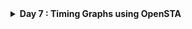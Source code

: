 <details>
  <Summary><strong> Day 7 : Timing Graphs using OpenSTA</strong></summary>

## 📚 Contents
- [Introduction to STA](#introduction-to-sta)
- [OpenSTA Tool Installation](#opensta-tool-installation)
- [Timing Analysis using In-line Commands](#timing-analysis-using-in-line-commands)
- [Timing Analysis using TCL File](#timing-analysis-using-tcl-file)
- [SPEF-Based Timing Analysis](#spef-based-timing-analysis)
- [VSDBabySoC Basic Timing Analysis](#vsdbabysoc-basic-timing-analysis)
- [VSDBabySoC PVT Corner Analysis (Post-Synthesis Timing)](#vsdbabysoc-pvt-corner-analysis-post-synthesis-timing)

## Introduction to STA
### 📌 What is STA?
Static Timing Analysis (STA) is a vital technique used in digital design to evaluate whether a circuit meets its timing requirements—without needing test vectors or simulation. Instead of checking design behavior with input data, STA inspects all possible timing paths in the circuit and ensures that signals travel through them within defined time constraints.

It does this by:
- Adding cell delays (from gates) and net delays (from interconnects) to compute path delays.
- Comparing these delays against setup and hold requirements to detect timing violations.

This method is especially useful for complex, high-speed designs where accurate timing verification is critical. Although analog simulations like SPICE are highly accurate, they are often too slow for large digital designs—this is where STA becomes indispensable due to its speed, coverage, and efficiency.

Whether you're an architect, RTL designer, or backend engineer:
- **Design engineers** use simulation for functionality and define timing constraints.
- **Synthesis and PnR engineers** use STA to optimize and validate that the design meets timing across all paths and conditions.

### 🎯 Why is STA Important?
STA plays two major roles in the design flow:
1. Guiding Design Optimization : During synthesis and place-and-route, STA calculates delays and helps the tool select optimal cells from the library to meet timing requirements (e.g., choosing faster cells where needed).

2. Verifying Timing Closure: After building the netlist or completing layout, STA ensures the circuit can operate correctly at the target frequency under various conditions.

By ensuring all paths meet setup and hold timing, STA helps ensure that the final silicon will function reliably and at the desired speed.

STA is used multiple times throughout the digital design cycle - during synthesis, placement and routing, and again for final signoff—to verify that the design meets timing constraints under different operating conditions. The diagram below illustrates where STA is applied in a typical RTL-to-GDSII flow:

![Alt Text](images/sta_flow_chart_in_asic_design.png)

### Timing Paths
Timing paths represent the route a signal takes from one point in the circuit to another — typically from a flip-flop (or input port) through a series of logic gates and nets, to another flip-flop (or output port). STA tools break these paths down into two primary components:
- Cell Delays: Time it takes for a signal to propagate through a logic gate.
- Net Delays: Delay introduced by the interconnect (wires) between cells.

These delays are combined to compute the total path delay and are compared against the required timing constraints (setup and hold times).

### Timing Libraries
Timing libraries, usually provided in .lib format, are technology files that describe the behavior and delays of standard cells used in a digital design. These libraries include:
- Cell delays
- Output transition data (slew)
- Power usage
- Pin capacitance
- Setup/Hold checks
- Timing arcs and their attributes

STA tools rely heavily on this library data to accurately model and verify the timing behavior of the design.

### Timing Arcs
A timing arc defines a relationship between an input and an output pin of a cell. It models how a change on an input pin affects an output pin. Timing arcs are the basic units used by STA tools to trace signal transitions through the logic gates.

There are two main types:
- Cell timing arcs (within gates)
- Net timing arcs (between cells)

Each arc includes characteristics like delay, slew, and unateness.

### Timing Arc Characteristics
Every timing arc is described by several key properties:
- **Unateness**: Defines the logical relationship between input and output transitions.
  - *Positive unate*: Rising input → Rising output (e.g., Buffer)
  - *Negative unate*: Rising input → Falling output (e.g., Inverter)
  - *Non-unate*: Output behavior varies depending on logic
- **Slew (Transition Time)**: Describes how fast the signal transitions from low to high (rise) or high to low (fall). It's affected by the driving strength and load on the pin.
- **Delay**: Time taken for a signal to propagate through the cell, influenced by input slew and output load.

🧱 Cell Delay
Caused by the transistors and logic within a standard cell (like AND, OR, INV). Affected by:
  - Input slew (how fast the input changes)
  - Output load (capacitance the output drives)

Measured using Lookup Tables (LUTs) in the library.

🔌 Net Delay
Caused by the resistance and capacitance of interconnects (wires) between cells. Often estimated using:
- Wire Load Models (WLMs) during synthesis
- Extracted parasitics (SPEF) after place and route for accurate analysis

Net delay becomes more dominant than cell delay in advanced technology nodes (<90nm).

### Setup Checks 
A setup check ensures that data arrives early enough at the input of a flip-flop before the active clock edge. If data arrives too late, it might not be captured correctly — this is called a setup violation.

*Setup Time = Minimum time data must be stable before the clock edge.*

```Setup Slack = Required Time − Arrival Time```

⚠️ Negative setup slack → Setup violation → Risk of incorrect data storage.

### Hold Checks
A hold check ensures that data remains stable for a short duration after the clock edge. If the data changes too soon, it may cause a hold violation, resulting in data corruption or metastability.

*Hold Time = Minimum time data must remain stable after the clock edge.*

```Hold Slack = Arrival Time − Required Time```

⚠️ Negative hold slack → Hold violation → Data may become unstable right after being latched.

### Slack
Slack is the timing margin available for the signal to arrive safely within the required time window. It is calculated as the difference between when data is required to arrive and when it actually arrives.

- Positive Slack ✅: Timing is met, design is safe.
- Zero Slack ⚠️: Timing is just barely met, no margin.
- Negative Slack ❌: Timing violation exists.

## OpenSTA Tool Installation

OpenSTA is an open-source gate-level Static Timing Analysis tool developed by Parallax Software. 

- You can install OpenSTA using two different methods:
  - Native Installation with Local CUDD: This method involves installing OpenSTA directly on your system using a manually built CUDD.
  - Docker-based Installation: This method involves installing OpenSTA inside a Docker container, which can be self-contained and clean.

### 🔹 Method 1: Native Installation with Local CUDD
This method provides full control and is suitable for script automation.

#### Steps:

##### Step 1: Install prerequisites:
  
```bash
sudo apt update
sudo apt install -y build-essential cmake git \
  tcl-dev swig bison flex zlib1g-dev libeigen3-dev
```
  
##### Step 2: Build and install CUDD:
  
```bash
wget https://github.com/davidkebo/cudd/raw/main/cudd_versions/cudd-3.0.0.tar.gz
tar -xvzf cudd-3.0.0.tar.gz
cd cudd-3.0.0
./configure --prefix=$HOME/cudd
make -j$(nproc)
make install
cd ..
```
![Alt Text](images/step2_cmake.png)
![Alt Text](images/step2_make.png)
  
##### Step3: Build OpenSTA with CMake:
  
  ```bash
  git clone https://github.com/parallaxsw/OpenSTA.git
  cd OpenSTA
  mkdir build && cd build
  cmake -DCUDD_DIR=$HOME/cudd ..
  make -j$(nproc)
  ./sta
  ```

![Alt Text](images/OpenSTA_with_CUDD.png)

### 🔹 Method 2: Docker-based Installation
This method offers a clean, isolated, ready-to-use environment.

#### Steps:

##### Step 1: Install Docker on Ubuntu
```bash
# 1. Remove any older Docker versions (optional)
sudo apt remove docker docker-engine docker.io containerd runc

# 2. Update and install prerequisites
sudo apt update
sudo apt install -y ca-certificates curl gnupg lsb-release

# 3. Add Docker’s official GPG key
sudo mkdir -p /etc/apt/keyrings
curl -fsSL https://download.docker.com/linux/ubuntu/gpg | \
  sudo gpg --dearmor -o /etc/apt/keyrings/docker.gpg

# 4. Set up the Docker stable repository
echo \
  "deb [arch=$(dpkg --print-architecture) signed-by=/etc/apt/keyrings/docker.gpg] \
  https://download.docker.com/linux/ubuntu $(lsb_release -cs) stable" | \
  sudo tee /etc/apt/sources.list.d/docker.list > /dev/null

# 5. Install Docker Engine
sudo apt update
sudo apt install -y docker-ce docker-ce-cli containerd.io docker-buildx-plugin docker-compose-plugin
```

##### Step 2: Start Docker
```bash
sudo systemctl start docker
sudo systemctl enable docker
```

##### Step 3: Verify Docker is working
```bash
sudo docker run hello-world
```

- This should print a "Hello from Docker!" message confirming Docker is installed correctly.
![Alt Text](images/s3_verify_docker_is_working.png)

##### Step 4: Clone the OpenSTA Repository
```bash
git clone https://github.com/parallaxsw/OpenSTA.git
cd OpenSTA
```

##### Step 5: Build the OpenSTA Docker Image
```bash
sudo docker build --file Dockerfile.ubuntu22.04 --tag opensta .
```
- This will take a few minutes and install all dependencies (including CUDD) inside the Docker image.

##### Step 6: Run OpenSTA from Docker
```bash
sudo docker run -it -v $HOME:/data opensta
```
Here,
- -it: interactive terminal
- -v $HOME:/data: mounts your home directory inside the container so you can access files

![Alt Text](images/s6.png)

**Once inside, you’ll see the % prompt — you're ready to use OpenSTA.**

## Timing Analysis using In line Commands
- Basic timing analysis using in-line commands within OpenSTA shell (%).

```bash
# Load the Liberty timing library (standard cell delays, arcs, etc.)
read_liberty /OpenSTA/examples/nangate45_slow.lib.gz

# Read the synthesized gate-level Verilog netlist
read_verilog /OpenSTA/examples/example1.v

# Set the top-level module of the design (as defined in the Verilog)
link_design top

# Create a clock named 'clk' with a 10 ns period, connected to clk1, clk2, and clk3
create_clock -name clk -period 10 {clk1 clk2 clk3}

# Define input delays of 0 ns for inputs in1 and in2, relative to the clk
set_input_delay -clock clk 0 {in1 in2}

# Report any timing violations (setup/hold) across the design
report_checks
```

![Alt Text](images/example1_slow_lib_report.png)

- The report shows analysis for a <strong> maximum delay path (i.e setup check)</strong> from register `r2` to `r3` on the clock `clk`.
- The default behavior of the `report_checks` in OpenSTA is to report maximum delay paths (`report_checks -path_delay max`) , unless explicitly asked for minumum (hold) analysis (i.e `report_checks -path_delay min`).
- To report both setup (max) and hold (min) paths we can use `report_checks -path_delay min_max` 
- Here, the path starts at the <strong> Q output of reg r2</strong> (a DFF) and the path ends at the <strong> D input of reg r3</strong> (another DFF).

#### Analyzing report output:
the netlist we used for the analysis here is <strong> `example1.v`</strong>
```bash
module top (in1, in2, clk1, clk2, clk3, out);
  input in1, in2, clk1, clk2, clk3;
  output out;
  wire r1q, r2q, u1z, u2z;

  DFF_X1 r1 (.D(in1), .CK(clk1), .Q(r1q));
  DFF_X1 r2 (.D(in2), .CK(clk2), .Q(r2q));
  BUF_X1 u1 (.A(r2q), .Z(u1z));
  AND2_X1 u2 (.A1(r1q), .A2(u1z), .ZN(u2z));
  DFF_X1 r3 (.D(u2z), .CK(clk3), .Q(out));
endmodule // top
```

##### Netlist diagram for example1.v generated using yosys
![Alt Text](images/example1_design.png)

##### Delay Breakdown

📌 Arrival Time
| **Delay (ns)** | **Time (ns)** | **Description**                          |
|----------------|---------------|------------------------------------------|
| 0.00           | 0.00          | Clock clk (rise edge) → start           |
| 0.00           | 0.00          | Clock network delay (ideal)             |
| 0.23           | 0.23          | r2/Q → r2/Q (output of DFF r2)          |
| 0.08           | 0.31          | Through u1 (BUF_X1)                      |
| 0.10           | 0.41          | Through u2 (AND2_X1)                     |
| 0.00           | 0.41          | r3/D (input of DFF r3) → data arrival   |

so, the arrival time = 0.41ns

📌 Required Time
| **Delay (ns)** | **Time (ns)** | **Description**                |
|----------------|---------------|--------------------------------|
| 10.00          | 10.00         | Next rising edge of clk        |
| 10.00          | 10.00         | Ideal clock delay              |
| 10.00          | 10.00         | r3/CK clock edge               |
| -0.16          | 9.84          | Setup time requirement         |

so, the data required time = 9.84ns

✅ Result
Slack = Data required time (9.84ns) - Data arrival time (0.41ns) 
Slack = 9.43ns (MET)

- Since the slack is positive, setup timing is met. 


## Timing Analysis using TCL file

**min_max_delays1.tcl**
```bash
# min/max delay calc example
read_liberty -max /data/OpenSTA/examples/nangate45_slow.lib.gz
read_liberty -min /data/OpenSTA/examples/nangate45_fast.lib.gz
read_verilog /data/OpenSTA/examples/example1.v
link_design top
create_clock -name clk -period 10 {clk1 clk2 clk3}
set_input_delay -clock clk 0 {in1 in2}
report_checks -path_delay min_max
```
![Alt Text](images/min_max_delays1_tcl.png)

#### 📝 TCL Script Breakdown

| **Command** | **Description** |
|-------------|-----------------|
| `read_liberty -max /data/OpenSTA/examples/nangate45_slow.lib.gz` | Loads the **slow timing corner** (used for setup checks / max delay analysis). |
| `read_liberty -min /data/OpenSTA/examples/nangate45_fast.lib.gz` | Loads the **fast timing corner** (used for hold checks / min delay analysis). |
| `read_verilog /data/OpenSTA/examples/example1.v` | Reads in the **gate-level netlist** for your synthesized design. |
| `link_design top` | Specifies the **top module** of your design and connects it to the loaded libraries. |
| `create_clock -name clk -period 10 {clk1 clk2 clk3}` | Creates a clock named `clk` with a **10 ns period**, applied to nets `clk1`, `clk2`, and `clk3`. |
| `set_input_delay -clock clk 0 {in1 in2}` | Sets an **input arrival delay of 0 ns** relative to `clk` for input ports `in1` and `in2` (helps avoid false hold violations). |
| `report_checks -path_delay min_max` | Reports **both min (hold) and max (setup)** timing paths for verification. |


- to execute the above tcl script in OpenSTA shell, run the follwoing command in terminal
```bash
docker run -it -v $HOME:/data opensta /data/OpenSTA/examples/min_max_delays1.tcl
```

##### Generated Timing Report
```bash
Startpoint: in1 (input port clocked by clk)
Endpoint: r1 (rising edge-triggered flip-flop clocked by clk)
Path Group: clk
Path Type: min

  Delay    Time   Description
---------------------------------------------------------
   0.00    0.00   clock clk (rise edge)
   0.00    0.00   clock network delay (ideal)
   0.00    0.00 v input external delay
   0.00    0.00 v in1 (in)
   0.00    0.00 v r1/D (DFF_X1)
           0.00   data arrival time

   0.00    0.00   clock clk (rise edge)
   0.00    0.00   clock network delay (ideal)
   0.00    0.00   clock reconvergence pessimism
           0.00 ^ r1/CK (DFF_X1)
   0.00    0.00   library hold time
           0.00   data required time
---------------------------------------------------------
           0.00   data required time
          -0.00   data arrival time
---------------------------------------------------------
           0.00   slack (VIOLATED)


Startpoint: r2 (rising edge-triggered flip-flop clocked by clk)
Endpoint: r3 (rising edge-triggered flip-flop clocked by clk)
Path Group: clk
Path Type: max

  Delay    Time   Description
---------------------------------------------------------
   0.00    0.00   clock clk (rise edge)
   0.00    0.00   clock network delay (ideal)
   0.00    0.00 ^ r2/CK (DFF_X1)
   0.23    0.23 v r2/Q (DFF_X1)
   0.08    0.31 v u1/Z (BUF_X1)
   0.10    0.41 v u2/ZN (AND2_X1)
   0.00    0.41 v r3/D (DFF_X1)
           0.41   data arrival time

  10.00   10.00   clock clk (rise edge)
   0.00   10.00   clock network delay (ideal)
   0.00   10.00   clock reconvergence pessimism
          10.00 ^ r3/CK (DFF_X1)
  -0.16    9.84   library setup time
           9.84   data required time
---------------------------------------------------------
           9.84   data required time
          -0.41   data arrival time
---------------------------------------------------------
           9.43   slack (MET)

```
![Alt Text](images/tcl_o1.png)
![Alt Text](images/tcl_o2.png)

## SPEF-Based Timing Analysis

## VSDBabySoC Basic timing Analysis
- This section documents the process of performing **static timing analysis (STA)** on the VSDBabySoC design using OpenSTA.
- It includes preparing Liberty libraries, netlist, and constraints, followed by executing min/max delay checks.

**Directory Preparation**
```bash
# Create directory to store Liberty timing libraries
mkdir -p OpenSTA/examples/timing_libs/

#Create directory to store synthesized netlist and SDC constraint files
mkdir -p OpenSTA/examples/BabySoC/

# Copy all Liberty (.lib) files (standard cell + IPs) to timing_libs folder
cp /home/sdudigani/VLSI/VSDBabySoC/src/lib/* /home/sdudigani/OpenSTA/examples/timing_libs/

# Copy SDC file containing clock and I/O timing constraints
cp /home/sdudigani/VLSI/VSDBabySoC/src/sdc/vsdbabysoc_synthesis.sdc /home/sdudigani/OpenSTA/examples/BabySoC/

# Copy synthesized gate-level Verilog netlist of VSDBabySoC
cp /home/sdudigani/VLSI/VSDBabySoC/src/module/vsdbabysoc.synth.v /home/sdudigani/OpenSTA/examples/BabySoC/

# (Optional) Copy GCD SDC file if used for testing or comparison
cp examples/gcd_sky130hd.sdc /home/sdudigani/OpenSTA/examples/BabySoC/
```

```bash
sdudigani@sdudigani-VirtualBox:~/OpenSTA$ pwd
/home/sdudigani/OpenSTA
sdudigani@sdudigani-VirtualBox:~/OpenSTA$ ls examples/BabySoC/
gcd_sky130hd.sdc  vsdbabysoc_synthesis.sdc  vsdbabysoc.synth.v
sdudigani@sdudigani-VirtualBox:~/OpenSTA$ ls examples/timing_libs/
avsddac.lib  avsdpll.lib  sky130_fd_sc_hd__tt_025C_1v80.lib
sdudigani@sdudigani-VirtualBox:~/OpenSTA$ 
```

**TCL Script to run complete min/max timing checks on the SoC**
```bash
# Load Liberty Libraries (standard cell + IPs)
read_liberty -min /data/OpenSTA/examples/timing_libs/sky130_fd_sc_hd__tt_025C_1v80.lib
read_liberty -max /data/OpenSTA/examples/timing_libs/sky130_fd_sc_hd__tt_025C_1v80.lib

read_liberty -min /data/OpenSTA/examples/timing_libs/avsdpll.lib
read_liberty -max /data/OpenSTA/examples/timing_libs/avsdpll.lib

read_liberty -min /data/OpenSTA/examples/timing_libs/avsddac.lib
read_liberty -max /data/OpenSTA/examples/timing_libs/avsddac.lib

# Read Synthesized Netlist
read_verilog /data/OpenSTA/examples/BabySoC/vsdbabysoc.synth.v

# Link the Top-Level Design
link_design vsdbabysoc

# Apply SDC Constraints
read_sdc /data/OpenSTA/examples/BabySoC/vsdbabysoc_synthesis.sdc

# Generate Timing Report
report_checks
```

**save the above script as vsdbabysoc_min_max_delays.tcl within ~/OpenSTA/examples/BabySoC directory**

![Alt Text](images/2_tcl_script.png)

- **Now run the above script inside the Docker container with the following command**
  ```bash
  docker run -it -v $HOME:/data opensta /data/OpenSTA/examples/BabySoC/min_max_delays.tcl
  ```

- **❌It reports the following error** 
  ```bash
  sdudigani@sdudigani-VirtualBox:~/OpenSTA$ sudo docker run -it -v $HOME:/data opensta /data/OpenSTA/examples/BabySoC/min_max_delays.tcl
  OpenSTA 2.7.0 0c16e145bb Copyright (c) 2025, Parallax Software, Inc.
  License GPLv3: GNU GPL version 3 <http://gnu.org/licenses/gpl.html>
  
  This is free software, and you are free to change and redistribute it
  under certain conditions; type `show_copying' for details. 
  This program comes with ABSOLUTELY NO WARRANTY; for details type `show_warranty'.
  Warning: /data/OpenSTA/examples/timing_libs/sky130_fd_sc_hd__tt_025C_1v80.lib line 23, default_fanout_load is 0.0.
  Warning: /data/OpenSTA/examples/timing_libs/sky130_fd_sc_hd__tt_025C_1v80.lib line 1, library sky130_fd_sc_hd__tt_025C_1v80 already exists.
  Warning: /data/OpenSTA/examples/timing_libs/sky130_fd_sc_hd__tt_025C_1v80.lib line 23, default_fanout_load is 0.0.
  Error: /data/OpenSTA/examples/timing_libs/avsdpll.lib line 54, syntax error
  % exit
  ```
![Alt Text](images/3_syntax_error.png)

- **✅To fix this syntax error:**
  - open the file
    ```bash
    gvim ~/OpenSTA/examples/timing_libs/avsdpll.lib
    ```
  - Go to line 54 as mentioned in error message and replace any lines like
      ```bash
        //pin (GND#2) {
        direction : input;
        ...
        //}
      ```

    to:
      ```bash
      /*
      pin (GND#2) {
      direction : input;
      ...
      }
      */
    ```
  - Save and close the file.
  - Rerun the tcl script
    ```bash
    sudo docker run -it -v $HOME:/data opensta /data/OpenSTA/examples/BabySoC/min_max_delays.tcl
    ```

![Alt Text](images/4_fix.png)

**Generated Timing Report**
```bash
Startpoint: _10446_ (rising edge-triggered flip-flop clocked by clk)
Endpoint: _10034_ (rising edge-triggered flip-flop clocked by clk)
Path Group: clk
Path Type: max

  Delay    Time   Description
---------------------------------------------------------
   0.00    0.00   clock clk (rise edge)
   0.00    0.00   clock network delay (ideal)
   0.00    0.00 ^ _10446_/CLK (sky130_fd_sc_hd__dfxtp_1)
   4.13    4.13 ^ _10446_/Q (sky130_fd_sc_hd__dfxtp_1)
   5.06    9.19 v _8121_/Y (sky130_fd_sc_hd__clkinv_1)
   0.57    9.76 ^ _8684_/Y (sky130_fd_sc_hd__o211ai_1)
   0.00    9.76 ^ _10034_/D (sky130_fd_sc_hd__dfxtp_1)
           9.76   data arrival time

  11.00   11.00   clock clk (rise edge)
   0.00   11.00   clock network delay (ideal)
   0.00   11.00   clock reconvergence pessimism
          11.00 ^ _10034_/CLK (sky130_fd_sc_hd__dfxtp_1)
  -0.14   10.86   library setup time
          10.86   data required time
---------------------------------------------------------
          10.86   data required time
          -9.76   data arrival time
---------------------------------------------------------
           1.11   slack (MET)
```

## VSDBabySoC PVT Corner Analysis (Post-Synthesis Timing)
- STA is performed across all PVT corners to validate that the design meets timing requirements.
- The worst max path (Setup-critical) corners in sub-40nm nodes are generally:
  - ss_LowTemp_LowVolt
  - ss_HighTemp_LowVolt (Slowest corners)
- The worst min path (Hold-critical) corners are:
  - ff_LowTemp_HighVolt
  - ff_HighTemp_HighVolt (Fastest corners)

- The following TCL script <strong> (```pvt_corner_analysis.tcl```)</strong> can be executed to perform STA for the available PVT corners using the Sky130 timing libraries.
```bash
# Load IP-specific Liberty files once
read_liberty /data/OpenSTA/examples/timing_libs/avsdpll.lib
read_liberty /data/OpenSTA/examples/timing_libs/avsddac.lib

# List of PVT corner Liberty files
set list_of_lib_files(1) "sky130_fd_sc_hd__tt_025C_1v80.lib"
set list_of_lib_files(2) "sky130_fd_sc_hd__ff_100C_1v65.lib"
set list_of_lib_files(3) "sky130_fd_sc_hd__ff_100C_1v95.lib"
set list_of_lib_files(4) "sky130_fd_sc_hd__ff_n40C_1v56.lib"
set list_of_lib_files(5) "sky130_fd_sc_hd__ff_n40C_1v65.lib"
set list_of_lib_files(6) "sky130_fd_sc_hd__ff_n40C_1v76.lib"
set list_of_lib_files(7) "sky130_fd_sc_hd__ss_100C_1v40.lib"
set list_of_lib_files(8) "sky130_fd_sc_hd__ss_100C_1v60.lib"
set list_of_lib_files(9) "sky130_fd_sc_hd__ss_n40C_1v28.lib"
set list_of_lib_files(10) "sky130_fd_sc_hd__ss_n40C_1v35.lib"
set list_of_lib_files(11) "sky130_fd_sc_hd__ss_n40C_1v40.lib"
set list_of_lib_files(12) "sky130_fd_sc_hd__ss_n40C_1v44.lib"
set list_of_lib_files(13) "sky130_fd_sc_hd__ss_n40C_1v76.lib"

for {set i 1} {$i <= [array size list_of_lib_files]} {incr i} {
    read_liberty /data/OpenSTA/examples/timing_libs/$list_of_lib_files($i)
    read_verilog /data/OpenSTA/examples/BabySoC/vsdbabysoc.synth.v
    link_design vsdbabysoc
    read_sdc /data/OpenSTA/examples/BabySoC/vsdbabysoc_synthesis.sdc

    report_checks -path_delay min_max -fields {nets cap slew input_pins fanout} -digits {4} \
        > /data/OpenSTA/examples/BabySoC/sta_output/min_max_$list_of_lib_files($i).txt

    exec echo "$list_of_lib_files($i)" >> /data/OpenSTA/examples/BabySoC/sta_output/sta_worst_max_slack.txt
    report_worst_slack -max -digits {4} >> /data/OpenSTA/examples/BabySoC/sta_output/sta_worst_max_slack.txt

    exec echo "$list_of_lib_files($i)" >> /data/OpenSTA/examples/BabySoC/sta_output/sta_worst_min_slack.txt
    report_worst_slack -min -digits {4} >> /data/OpenSTA/examples/BabySoC/sta_output/sta_worst_min_slack.txt

    exec echo "$list_of_lib_files($i)" >> /data/OpenSTA/examples/BabySoC/sta_output/sta_tns.txt
    report_tns -digits {4} >> /data/OpenSTA/examples/BabySoC/sta_output/sta_tns.txt

    exec echo "$list_of_lib_files($i)" >> /data/OpenSTA/examples/BabySoC/sta_output/sta_wns.txt
    report_wns -digits {4} >> /data/OpenSTA/examples/BabySoC/sta_output/sta_wns.txt
}
```

- The timing libraries can be downloaded from: https://github.com/efabless/skywater-pdk-libs-sky130_fd_sc_hd/tree/master/timing

```bash
sdudigani@sdudigani-VirtualBox:~$ git clone https://github.com/efabless/skywater-pdk-libs-sky130_fd_sc_hd.git
sdudigani@sdudigani-VirtualBox:~$ cd ~/OpenSTA/examples/timing_libs/
sdudigani@sdudigani-VirtualBox:~$ cp ~/skywater-pdk-libs-sky130_fd_sc_hd/timing/* .
sdudigani@sdudigani-VirtualBox:~/OpenSTA/examples/timing_libs$ c
total 329M
-rw-rw-r-- 1 sdudigani sdudigani 1.9K Jun  4 18:29 avsddac.lib
-rw-rw-r-- 1 sdudigani sdudigani 1.6K Jun  4 19:06 avsdpll.lib
-rw-rw-r-- 1 sdudigani sdudigani  13M Jun  5 12:50 sky130_fd_sc_hd__ff_100C_1v65.lib
-rw-rw-r-- 1 sdudigani sdudigani  13M Jun  5 12:50 sky130_fd_sc_hd__ff_100C_1v95.lib
-rw-rw-r-- 1 sdudigani sdudigani  13M Jun  5 12:50 sky130_fd_sc_hd__ff_n40C_1v56.lib
-rw-rw-r-- 1 sdudigani sdudigani  13M Jun  5 12:50 sky130_fd_sc_hd__ff_n40C_1v76.lib
-rw-rw-r-- 1 sdudigani sdudigani  13M Jun  5 12:50 sky130_fd_sc_hd__ff_n40C_1v65.lib
-rw-rw-r-- 1 sdudigani sdudigani  25M Jun  5 12:50 sky130_fd_sc_hd__ff_n40C_1v95_ccsnoise.lib.part1
-rw-rw-r-- 1 sdudigani sdudigani  25M Jun  5 12:50 sky130_fd_sc_hd__ff_n40C_1v95_ccsnoise.lib.part2
-rw-rw-r-- 1 sdudigani sdudigani  18M Jun  5 12:50 sky130_fd_sc_hd__ff_n40C_1v95_ccsnoise.lib.part3
-rw-rw-r-- 1 sdudigani sdudigani  13M Jun  5 12:50 sky130_fd_sc_hd__ff_n40C_1v95.lib
-rw-rw-r-- 1 sdudigani sdudigani  13M Jun  5 12:50 sky130_fd_sc_hd__ss_100C_1v40.lib
-rw-rw-r-- 1 sdudigani sdudigani  13M Jun  5 12:50 sky130_fd_sc_hd__ss_100C_1v60.lib
-rw-rw-r-- 1 sdudigani sdudigani  13M Jun  5 12:50 sky130_fd_sc_hd__ss_n40C_1v28.lib
-rw-rw-r-- 1 sdudigani sdudigani  13M Jun  5 12:50 sky130_fd_sc_hd__ss_n40C_1v35.lib
-rw-rw-r-- 1 sdudigani sdudigani  13M Jun  5 12:50 sky130_fd_sc_hd__ss_n40C_1v40.lib
-rw-rw-r-- 1 sdudigani sdudigani  13M Jun  5 12:50 sky130_fd_sc_hd__ss_n40C_1v44.lib
-rw-rw-r-- 1 sdudigani sdudigani  25M Jun  5 12:50 sky130_fd_sc_hd__ss_n40C_1v60_ccsnoise.lib.part1
-rw-rw-r-- 1 sdudigani sdudigani  25M Jun  5 12:50 sky130_fd_sc_hd__ss_n40C_1v60_ccsnoise.lib.part2
-rw-rw-r-- 1 sdudigani sdudigani  15M Jun  5 12:50 sky130_fd_sc_hd__ss_n40C_1v60_ccsnoise.lib.part3
-rw-rw-r-- 1 sdudigani sdudigani  13M Jun  5 12:50 sky130_fd_sc_hd__ss_n40C_1v76.lib
-rw-rw-r-- 1 sdudigani sdudigani  13M Jun  5 12:50 sky130_fd_sc_hd__ss_n40C_1v60.lib
-rw-rw-r-- 1 sdudigani sdudigani  13M Jun  5 12:50 sky130_fd_sc_hd__tt_025C_1v80.lib
-rw-rw-r-- 1 sdudigani sdudigani  13M Jun  5 12:50 sky130_fd_sc_hd__tt_100C_1v80.lib
```

- Run the ```pvt_corner_analysis.tcl``` script to generate the output reports.
```bash
docker run -it -v $HOME:/data opensta /data/OpenSTA/examples/BabySoC/pvt_corner_analysis.tcl
```

- The script executed succesfully and reports are generated.
- 📂 All reports were saved in the /data/OpenSTA/examples/BabySoC/sta_output/ directory for post-processing and summary visualization.
![Alt Text](images/sta_reports_for_13pvts_generated.png)

#### Timing Summary Across PVT Corners (Post-Synthesis STA Results)
The table below summarizes the sta results for the vsdbabysoc synthesized design across various 13 PVT (Process-Voltage-Temperature) corners using the Sky130 standard cell libraries. These values were recorded from the generated reports in sta_output/ after executing custom Tcl script (```pvt_corner_analysis.tcl```) that iterates through multiple Liberty files.

![Alt Text](images/table.png)

#### Timing Plots Across PVT Corners

![Alt Text](images/worst_hold_slack.jpg)

![Alt Text](images/worst_setup_slack.jpg)

![Alt Text](images/wns.jpg)

![Alt Text](images/tns.jpg)















